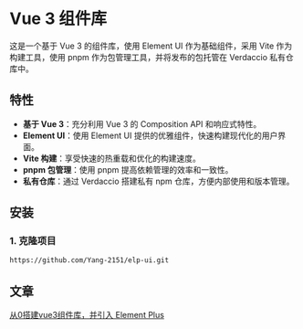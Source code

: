 # Vue 3 组件库

这是一个基于 Vue 3 的组件库，使用 Element UI 作为基础组件，采用 Vite 作为构建工具，使用 pnpm 作为包管理工具，并将发布的包托管在 Verdaccio 私有仓库中。

## 特性

- **基于 Vue 3**：充分利用 Vue 3 的 Composition API 和响应式特性。
- **Element UI**：使用 Element UI 提供的优雅组件，快速构建现代化的用户界面。
- **Vite 构建**：享受快速的热重载和优化的构建速度。
- **pnpm 包管理**：使用 pnpm 提高依赖管理的效率和一致性。
- **私有仓库**：通过 Verdaccio 搭建私有 npm 仓库，方便内部使用和版本管理。

## 安装

### 1. 克隆项目

```bash
https://github.com/Yang-2151/elp-ui.git
```

## 文章

[从0搭建vue3组件库，并引入 Element Plus](https://blog.csdn.net/hadry123/article/details/139593972?spm=1001.2014.3001.5501)
